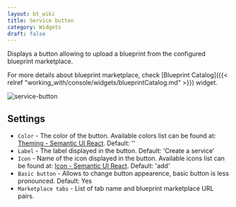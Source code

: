 ```yaml
---
layout: bt_wiki
title: Service button
category: Widgets
draft: false
---
```


Displays a button allowing to upload a blueprint from the configured blueprint marketplace. 

For more details about blueprint marketplace, check [Blueprint Catalog]({{< relref 
"working_with/console/widgets/blueprintCatalog.md" >}}) widget.

![service-button]( /images/ui/widgets/service-button.png )


## Settings

* `Color` - The color of the button. Available colors list can be found
  at: [Theming - Semantic UI React](https://react.semantic-ui.com/layouts/theming). Default: ''
* `Label` - The label displayed in the button. Default: 'Create a service'
* `Icon` - Name of the icon displayed in the button. Available icons list can be found
  at: [Icon - Semantic UI React](https://react.semantic-ui.com/elements/icon). Default: 'add'
* `Basic button` - Allows to change button appearence, basic button is less pronounced. Default: Yes
* `Marketplace tabs` - List of tab name and blueprint marketplace URL pairs.
